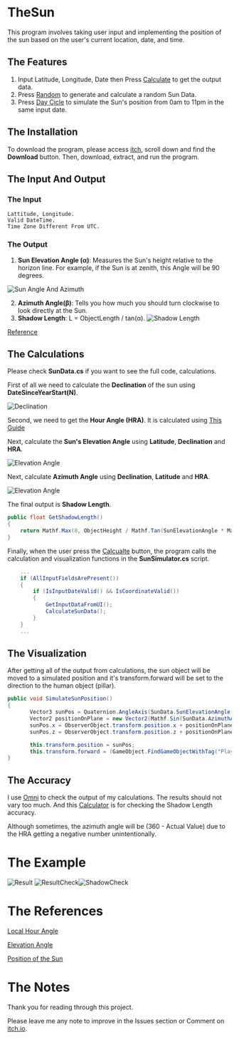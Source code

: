 # TheSun
 This program involves taking user input and implementing the position of the sun based on the user's current location, date, and time.
## The Features
1. Input Latitude, Longitude, Date then Press [Calculate](#) to get the output data.
2. Press [Random](#) to generate and calculate a random Sun Data.
3. Press [Day Cicle](#) to simulate the Sun's position from 0am to 11pm in the same input date. 


## The Installation
To download the program, please access [itch](https://penwyn.itch.io/the-sun), scroll down and find the **Download** button. 
Then, download, extract, and run the program.

## The Input And Output
### The Input
    Lattitude, Longitude.
    Valid DateTime.
    Time Zone Different From UTC.
### The Output
1. **Sun Elevation Angle (α)**: Measures the Sun's height relative to the horizon line. For example, if the Sun is at zenith, this Angle will be 90 degrees.

![Sun Angle And Azimuth](Assets/Resources/Textures/SunAngle.png)

2. **Azimuth Angle(β)**: Tells you how much you should turn clockwise to look directly at the Sun.
3. **Shadow Length**: L = ObjectLength / tan(α).
![Shadow Length](Assets/Resources/Textures/ShadowLength.png)

[Reference](https://www.omnicalculator.com/physics/sun-angle)
## The Calculations
Please check **SunData.cs** if you want to see the full code, calculations.

First of all we need to calculate the **Declination** of the sun using **DateSinceYearStart(N)**.

![Declination](Assets/Resources/Textures/Declination.png)

Second, we need to get the **Hour Angle (HRA)**. It is calculated using [This Guide](https://www.pveducation.org/pvcdrom/properties-of-sunlight/solar-time#HRA)


Next, calculate the **Sun's Elevation Angle** using **Latitude**, **Declination** and **HRA**.

![Elevation Angle](Assets/Resources/Textures/Elevation.png)

Next, calculate **Azimuth Angle** using **Declination**, **Latitude** and **HRA**.

![Elevation Angle](Assets/Resources/Textures/Azimuth.png)

The final output is **Shadow Length**.
```C#
public float GetShadowLength()
{
    return Mathf.Max(0, ObjectHeight / Mathf.Tan(SunElevationAngle * Mathf.Deg2Rad));
}
```

Finally, when the user press the [Calcualte](#) button, the program calls the calculation and visualization functions in the **SunSimulator.cs** script.
```C#
    ...
    if (AllInputFieldsArePresent())
    {
        if (IsInputDateValid() && IsCoordinateValid())
        {
            GetInputDataFromUI();
            CalculateSunData();
        }
    }
    ...
```
## The Visualization
After getting all of the output from calculations, the sun object will be moved to a simulated position and it's transform.forward will be set to the direction to the human object (pillar).
```C#
public void SimulateSunPosition()
{
       Vector3 sunPos = Quaternion.AngleAxis(SunData.SunElevationAngle, Vector3.forward) * Vector3.right * SunObjectDistance;
       Vector2 positionOnPlane = new Vector2(Mathf.Sin(SunData.AzimuthAngle * Mathf.Deg2Rad), Mathf.Cos(SunData.AzimuthAngle * Mathf.Deg2Rad)).normalized * SunObjectDistance;
       sunPos.x = ObserverObject.transform.position.x + positionOnPlane.x;
       sunPos.z = ObserverObject.transform.position.z + positionOnPlane.y;

       this.transform.position = sunPos;
       this.transform.forward = (GameObject.FindGameObjectWithTag("Player").transform.position - this.transform.position);
}
```
## The Accuracy
I use [Omni](https://www.omnicalculator.com/physics/sun-angle) to check the output of my calculations.
The results should not vary too much.
And this [Calculator](https://planetcalc.com/1875/) is for checking the Shadow Length accuracy.

Although sometimes, the azimuth angle will be (360 - Actual Value) due to the HRA getting a negative number unintentionally.

# The Example

![Result](Assets/Resources/Textures/Example.png)
![ResultCheck](Assets/Resources/Textures/Check.png)![ShadowCheck](Assets/Resources/Textures/Shadow.png)
# The References
[Local Hour Angle](https://www.pveducation.org/pvcdrom/properties-of-sunlight/solar-time#HRA)

[Elevation Angle](https://www.pveducation.org/pvcdrom/properties-of-sunlight/elevation-angle)

[Position of the Sun](https://en.wikipedia.org/wiki/Position_of_the_Sun)

# The Notes
Thank you for reading through this project.

Please leave me any note to improve in the Issues section or Comment on [itch.io](itch.io).
